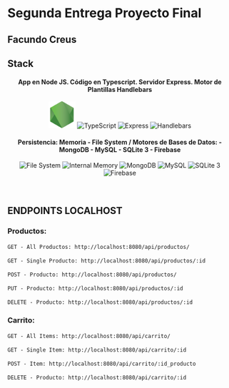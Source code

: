 # Segunda Entrega Proyecto Final

## Facundo Creus

## Stack

#### <center>App en Node JS. Código en Typescript. Servidor Express. Motor de Plantillas Handlebars</center>

<div>
<center>
 <img src='https://raw.githubusercontent.com/github/explore/80688e429a7d4ef2fca1e82350fe8e3517d3494d/topics/nodejs/nodejs.png' width='60' height='60' alt='Node JS' />
 <img src='https://upload.wikimedia.org/wikipedia/commons/thumb/4/4c/Typescript_logo_2020.svg/1200px-Typescript_logo_2020.svg.png' width='60' height='60' alt='TypeScript' />
 <img src='https://scontent.faep14-2.fna.fbcdn.net/v/t1.6435-9/cp0/e15/q65/p64x64/94883637_107480410948830_6157616113157931008_n.jpg?_nc_cat=109&ccb=1-5&_nc_sid=85a577&efg=eyJpIjoidCJ9&_nc_eui2=AeFFuImFWiug3AzX1sdu7FtZmJg6Qrmz_AOYmDpCubP8A1u-Kw75XvBNEdua0WEcIhw&_nc_ohc=rpXZUc5ybKoAX9Sh7Z8&_nc_ht=scontent.faep14-2.fna&oh=357ad8f20bb50b79f08e39e47e6eb54b&oe=614C09C9' width='60' height='60' alt='Express' />
 <img src='https://i0.wp.com/blog.fossasia.org/wp-content/uploads/2017/07/handlebars-js.png?w=500&ssl=1' width='60' height='60' alt='Handlebars' /> </center>
</div>

#### <center> Persistencia: Memoria - File System / Motores de Bases de Datos: - MongoDB - MySQL - SQLite 3 - Firebase </center>

<div>
<center>
<img src='https://icon-library.com/images/file-system-icon/file-system-icon-29.jpg' width='60' height='60' alt='File System' />
<img src='https://media.istockphoto.com/vectors/ circuit-and-video-chip-line-icon-graphic-processor-core-hardware-unit-vector-id1214107991?b=1&k=20&m=1214107991&s=170667a&w=0&h=YVQ9ajZ71JPxCdqXYODcaMJM3qz7LcV8QxASYFceVXo=' width='60' height='60' alt='Internal Memory' />
<img src='https://victorroblesweb.es/wp-content/uploads/2016/11/mongodb-150x150.png' width='60' height='60' alt='MongoDB' />
<img src='https://cdn.icon-icons.com/icons2/1381/PNG/512/mysqlworkbench_93532.png' width='60' height='60' alt='MySQL'/>
<img src='https://upload.wikimedia.org/wikipedia/commons/thumb/9/97/Sqlite-square-icon.svg/256px-Sqlite-square-icon.svg.png' width='60' height='60' alt='SQLite 3'/>
<img src='https://cdn.shortpixel.ai/spai/w_200+q_lossy+ret_img+to_webp/https://www.technisys.com/wp-content/uploads/2021/06/firebase_logo-1.png' width='60' height='60' alt='Firebase'/>
</center>
</div>

<BR />
<br />

## ENDPOINTS LOCALHOST

### Productos:

`GET - All Productos: http://localhost:8080/api/productos/`

`GET - Single Producto: http://localhost:8080/api/productos/:id`

`POST - Producto: http://localhost:8080/api/productos/`

`PUT - Producto: http://localhost:8080/api/productos/:id`

`DELETE - Producto: http://localhost:8080/api/productos/:id`

### Carrito:

`GET - All Items: http://localhost:8080/api/carrito/`

`GET - Single Item: http://localhost:8080/api/carrito/:id`

`POST - Item: http://localhost:8080/api/carrito/:id_producto`

`DELETE - Producto: http://localhost:8080/api/carrito/:id`
